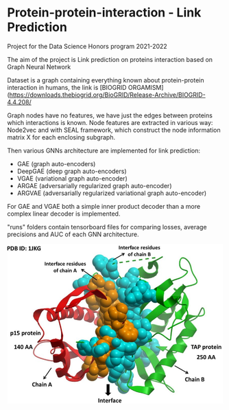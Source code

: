 # Protein-protein-interaction - Link Prediction


Project for the Data Science Honors program 2021-2022

The aim of the project is Link prediction on proteins interaction based on Graph Neural Network

Dataset is a graph containing everything known about protein-protein interaction in humans, the link is [BIOGRID ORGAMISM](https://downloads.thebiogrid.org/BioGRID/Release-Archive/BIOGRID-4.4.208/

Graph nodes have no features, we have just the edges between proteins which interactions is known. Node features are extracted in various way: Node2vec and with SEAL framework, which construct the node information matrix X for each enclosing subgraph.

Then various GNNs architecture are implemented for link prediction:
* GAE (graph auto-encoders)
* DeepGAE (deep graph auto-encoders)
* VGAE (variational graph auto-encoder)
* ARGAE (adversarially regularized graph auto-encoder)
* ARGVAE (adversarially regularized variational graph auto-encoder)  

For GAE and VGAE both a simple inner product decoder than a more complex linear decoder is implemented.

"runs" folders contain tensorboard files for comparing losses, average precisions and AUC of each GNN architecture.





![image](PPI.png) 



